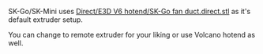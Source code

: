 SK-Go/SK-Mini uses [Direct/E3D V6 hotend/SK-Go fan duct.direct.stl](https://github.com/SecKit/SK-Go_SK-Mini/blob/master/printed%20parts%20STL/2.%20Recommended/4.%20Part-cooling%20fan%20duct/Direct/E3D%20V6%20hotend/SK-Go%20fan%20duct.direct.stl) as it's default extruder setup.

You can change to remote extruder for your liking or use Volcano hotend as well.
